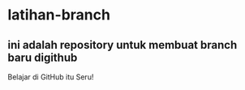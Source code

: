 # latihan-branch

ini adalah repository untuk membuat branch baru digithub
--
Belajar di GitHub itu Seru!
